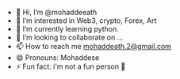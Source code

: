 - 👋 Hi, I’m @mohaddeeath
- 👀 I’m interested in Web3, crypto, Forex, Art
- 🌱 I’m currently learning python. 
- 💞️ I’m looking to collaborate on ...
- 📫 How to reach me mohaddeath.2@gmail.com
- 😄 Pronouns: Mohaddese
- ⚡ Fun fact:  i'm not a fun person 👀

<!---
mohaddeeath/mohaddeeath is a ✨ special ✨ repository because its `README.md` (this file) appears on your GitHub profile.
You can click the Preview link to take a look at your changes.
--->
